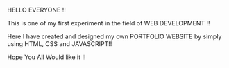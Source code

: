 HELLO EVERYONE !!

This is one of my first experiment in the field of WEB DEVELOPMENT !!

Here I have created and designed my own PORTFOLIO WEBSITE by simply using HTML, CSS and JAVASCRIPT!!

Hope You All Would like it !!
